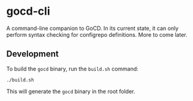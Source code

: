 # gocd-cli

A command-line companion to GoCD. In its current state, it can only perform syntax checking for configrepo definitions. More to come later.

## Development

To build the `gocd` binary, run the `build.sh` command:

```
./build.sh
```

This will generate the `gocd` binary in the root folder.
